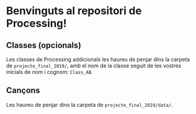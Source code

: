 # Benvinguts al repositori de Processing!

## Classes (opcionals)
Les classes de Processing addicionals les haureu de penjar dins la carpeta de `projecte_final_2019/`, amb el nom de la classe seguit de les vostres inicials de nom i cognom: `Class_AB`.

## Cançons
Les haureu de penjar dins la carpeta de `projecte_final_2019/data/`.
